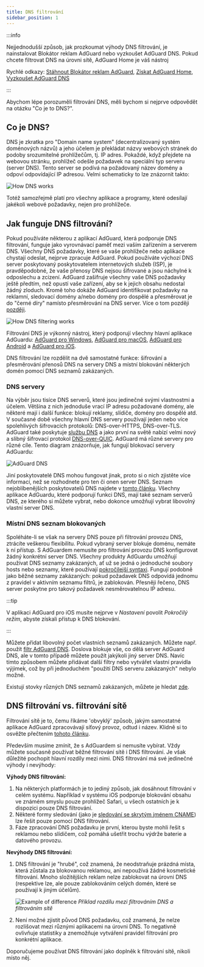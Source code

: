 ```yaml
---
title: DNS filtrování
sidebar_position: 1
---
```


:::info

Nejjednodušší způsob, jak prozkoumat výhody DNS filtrování, je nainstalovat Blokátor reklam AdGuard nebo vyzkoušet AdGuard DNS. Pokud chcete filtrovat DNS na úrovni sítě, AdGuard Home je váš nástroj

Rychlé odkazy: [Stáhnout Blokátor reklam AdGuard](https://agrd.io/download-kb-adblock), [Získat AdGuard Home](https://github.com/AdguardTeam/AdGuardHome#getting-started), [Vyzkoušet AdGuard DNS](https://agrd.io/download-dns)

:::

Abychom lépe porozuměli filtrování DNS, měli bychom si nejprve odpovědět na otázku "Co je to DNS?".

## Co je DNS?

DNS je zkratka pro "Domain name system" (decentralizovaný systém doménových názvů) a jeho účelem je překládat názvy webových stránek do podoby srozumitelné prohlížečům, tj. IP adres. Pokaždé, když přejdete na webovou stránku, prohlížeč odešle požadavek na speciální typ serveru (server DNS). Tento server se podívá na požadovaný název domény a odpoví odpovídající IP adresou. Velmi schematicky to lze znázornit takto:

![How DNS works](https://cdn.adtidy.org/public/Adguard/kb/DNS_filtering/how_dns_works_en.png)

Totéž samozřejmě platí pro všechny aplikace a programy, které odesílají jakékoli webové požadavky, nejen pro prohlížeče.

## Jak funguje DNS filtrování?

Pokud používáte některou z aplikací AdGuard, která podporuje DNS filtrování, funguje jako vyrovnávací paměť mezi vaším zařízením a serverem DNS. Všechny DNS požadavky, které se vaše prohlížeče nebo aplikace chystají odeslat, nejprve zpracuje AdGuard. Pokud používáte výchozí DNS server poskytovaný poskytovatelem internetových služeb (ISP), je pravděpodobné, že vaše přenosy DNS nejsou šifrované a jsou náchylné k odposlechu a zcizení. AdGuard zašifruje všechny vaše DNS požadavky ještě předtím, než opustí vaše zařízení, aby se k jejich obsahu nedostal žádný zloduch. Kromě toho dokáže AdGuard identifikovat požadavky na reklamní, sledovací domény a/nebo domény pro dospělé a přesměrovat je do "černé díry" namísto přesměrování na DNS server. Více o tom později [později](#local-dns-blocklists).

![How DNS filtering works](https://cdn.adtidy.org/public/Adguard/kb/DNS_filtering/how_dns_filtering_works_en.png)

Filtrování DNS je výkonný nástroj, který podporují všechny hlavní aplikace AdGuardu: [AdGuard pro Windows](https://adguard.com/adguard-windows/overview.html), [AdGuard pro macOS](https://adguard.com/adguard-mac/overview.html), [AdGuard pro Android](https://adguard.com/adguard-android/overview.html) a [AdGuard pro iOS](https://adguard.com/adguard-ios/overview.html).

DNS filtrování lze rozdělit na dvě samostatné funkce: šifrování a přesměrování přenosů DNS na servery DNS a místní blokování některých domén pomocí DNS seznamů zakázaných.

### DNS servery

Na výběr jsou tisíce DNS serverů, které jsou jedinečné svými vlastnostmi a účelem. Většina z nich jednoduše vrací IP adresu požadované domény, ale některé mají i další funkce: blokují reklamy, slídiče, domény pro dospělé atd. V současné době všechny hlavní DNS servery používají jeden nebo více spolehlivých šifrovacích protokolů: DNS-over-HTTPS, DNS-over-TLS. AdGuard také poskytuje [službu DNS](https://adguard-dns.io/) a jako první na světě nabízí velmi nový a slibný šifrovací protokol [DNS-over-QUIC](https://adguard.com/blog/dns-over-quic.html). AdGuard má různé servery pro různé cíle. Tento diagram znázorňuje, jak fungují blokovací servery AdGuardu:

![AdGuard DNS](https://cdn.adtidy.org/public/Adguard/kb/DNS_filtering/adguard_dns_en.jpg)

Jiní poskytovatelé DNS mohou fungovat jinak, proto si o nich zjistěte více informací, než se rozhodnete pro ten či onen server DNS. Seznam nejoblíbenějších poskytovatelů DNS najdete v [tomto článku](dns-providers.md). Všechny aplikace AdGuardu, které podporují funkci DNS, mají také seznam serverů DNS, ze kterého si můžete vybrat, nebo dokonce umožňují vybrat libovolný vlastní server DNS.

### Místní DNS seznam blokovaných

Spoléháte-li se však na servery DNS pouze při filtrování provozu DNS, ztrácíte veškerou flexibilitu. Pokud vybraný server blokuje doménu, nemáte k ní přístup. S AdGuardem nemusíte pro filtrování provozu DNS konfigurovat žádný konkrétní server DNS. Všechny produkty AdGuardu umožňují používat DNS seznamy zakázaných, ať už se jedná o jednoduché soubory hosts nebo seznamy, které používají [pokročilejší syntaxi](dns-filtering-syntax.md). Fungují podobně jako běžné seznamy zakázaných: pokud požadavek DNS odpovídá jednomu z pravidel v aktivním seznamu filtrů, je zablokován. Přesněji řečeno, DNS server poskytne pro takový požadavek nesměrovatelnou IP adresu.

:::tip

V aplikaci AdGuard pro iOS musíte nejprve v *Nastavení* povolit *Pokročilý režim*, abyste získali přístup k DNS blokování.

:::

Můžete přidat libovolný počet vlastních seznamů zakázaných. Můžete např. použít [filtr AdGuard DNS](https://github.com/AdguardTeam/AdGuardSDNSFilter). Doslova blokuje vše, co dělá server AdGuard DNS, ale v tomto případě můžete použít jakýkoli jiný server DNS. Navíc tímto způsobem můžete přidávat další filtry nebo vytvářet vlastní pravidla výjimek, což by při jednoduchém "použití DNS serveru zakázaných" nebylo možné.

Existují stovky různých DNS seznamů zakázaných, můžete je hledat [zde](https://filterlists.com/).

## DNS filtrování vs. filtrování sítě

Filtrování sítě je to, čemu říkáme 'obvyklý' způsob, jakým samostatné aplikace AdGuard zpracovávají síťový provoz, odtud i název. Klidně si to osvěžte přečtením [tohoto článku](https://adguard.com/kb/general/ad-filtering/how-ad-blocking-works/).

Především musíme zmínit, že s AdGuardem si nemusíte vybírat. Vždy můžete současně používat běžné filtrování sítě i DNS filtrování. Je však důležité pochopit hlavní rozdíly mezi nimi. DNS filtrování má své jedinečné výhody i nevýhody:

**Výhody DNS filtrování:**

1. Na některých platformách je to jediný způsob, jak dosáhnout filtrování v celém systému. Například v systému iOS podporuje blokování obsahu ve známém smyslu pouze prohlížeč Safari, u všech ostatních je k dispozici pouze DNS filtrování.
1. Některé formy sledování (jako je [sledování se skrytým jménem CNAME](https://adguard.com/blog/cname-tracking.html)) lze řešit pouze pomocí DNS filtrování.
1. Fáze zpracování DNS požadavku je první, kterou byste mohli řešit s reklamou nebo slídičem, což pomáhá ušetřit trochu výdrže baterie a datového provozu.

**Nevýhody DNS filtrování:**

1. DNS filtrování je "hrubé", což znamená, že neodstraňuje prázdná místa, která zůstala za blokovanou reklamou, ani nepoužívá žádné kosmetické filtrování. Mnoho složitějších reklam nelze zablokovat na úrovni DNS (respektive lze, ale pouze zablokováním celých domén, které se používají k jiným účelům).

    ![Example of difference](https://cdn.adtidy.org/public/Adguard/kb/DNS_filtering/dns_diff.jpg) *Příklad rozdílu mezi filtrováním DNS a filtrováním sítě*

1. Není možné zjistit původ DNS požadavku, což znamená, že nelze rozlišovat mezi různými aplikacemi na úrovni DNS. To negativně ovlivňuje statistiky a znemožňuje vytváření pravidel filtrování pro konkrétní aplikace.

Doporučujeme používat DNS filtrování jako doplněk k filtrování sítě, nikoli místo něj.
